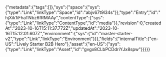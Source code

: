 {"metadata":{"tags":[]},"sys":{"space":{"sys":{"type":"Link","linkType":"Space","id":"abjv67t9l34s"}},"type":"Entry","id":"hjXik1iFhaTNbz6fRMAAy","contentType":{"sys":{"type":"Link","linkType":"ContentType","id":"media"}},"revision":0,"createdAt":"2023-10-16T15:11:37.772Z","updatedAt":"2023-10-16T15:12:01.607Z","environment":{"sys":{"id":"master-starter-v2","type":"Link","linkType":"Environment"}}},"fields":{"internalTitle":{"en-US":"Lively Starter B2B Hero"},"asset":{"en-US":{"sys":{"type":"Link","linkType":"Asset","id":"gvgx8CLbPCDdriYJx8spw"}}}}}